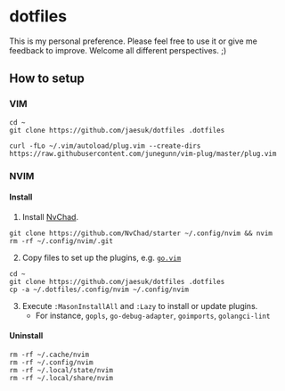 # dotfiles

This is my personal preference. Please feel free to use it or give me feedback to improve. Welcome all different perspectives. ;)

## How to setup

### VIM
```
cd ~
git clone https://github.com/jaesuk/dotfiles .dotfiles

curl -fLo ~/.vim/autoload/plug.vim --create-dirs https://raw.githubusercontent.com/junegunn/vim-plug/master/plug.vim
```

### NVIM

#### Install

1. Install [NvChad](https://nvchad.com/).
```
git clone https://github.com/NvChad/starter ~/.config/nvim && nvim
rm -rf ~/.config/nvim/.git
```
2. Copy files to set up the plugins, e.g. [`go.vim`](https://github.com/ray-x/go.nvim)

```
cd ~
git clone https://github.com/jaesuk/dotfiles .dotfiles
cp -a ~/.dotfiles/.config/nvim ~/.config/nvim
```
3. Execute `:MasonInstallAll` and `:Lazy` to install or update plugins.
   * For instance, `gopls`, `go-debug-adapter`, `goimports`, `golangci-lint`

#### Uninstall
```
rm -rf ~/.cache/nvim 
rm -rf ~/.config/nvim
rm -rf ~/.local/state/nvim
rm -rf ~/.local/share/nvim
```


